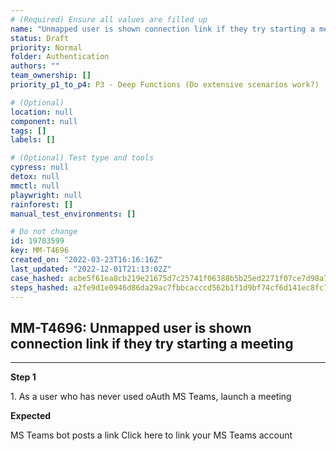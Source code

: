 ```yaml
---
# (Required) Ensure all values are filled up
name: "Unmapped user is shown connection link if they try starting a meeting"
status: Draft
priority: Normal
folder: Authentication
authors: ""
team_ownership: []
priority_p1_to_p4: P3 - Deep Functions (Do extensive scenarios work?)

# (Optional)
location: null
component: null
tags: []
labels: []

# (Optional) Test type and tools
cypress: null
detox: null
mmctl: null
playwright: null
rainforest: []
manual_test_environments: []

# Do not change
id: 19703599
key: MM-T4696
created_on: "2022-03-23T16:16:16Z"
last_updated: "2022-12-01T21:13:02Z"
case_hashed: acbe5f61ea8cb219e21675d7c25741f06388b5b25ed2271f07ce7d98a7f619230400d6499dfb0bf56e08acdbb8c2f3e1
steps_hashed: a2fe9d1e0946d86da29ac7fbbcacccd562b1f1d9bf74cf6d141ec8fc7a032f6acec48e387ed65228b747e8d23c09cd0a
---
```


<!-- (Auto-generated) Based on frontmatter's "key" and "name" -->

## MM-T4696: Unmapped user is shown connection link if they try starting a meeting

---

**Step 1**

1\. As a user who has never used oAuth MS Teams, launch a meeting

**Expected**

MS Teams bot posts a link Click here to link your MS Teams account
